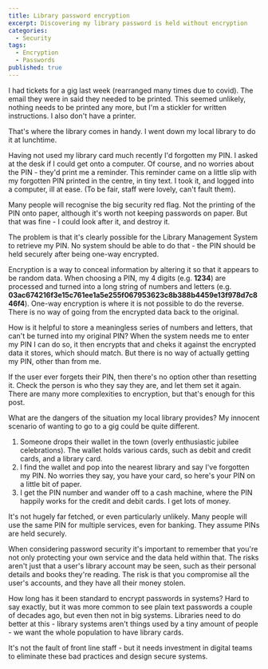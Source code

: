 ```yaml
---
title: Library password encryption
excerpt: Discovering my library password is held without encryption
categories:
  - Security
tags:
  - Encryption
  - Passwords
published: true
---
```


I had tickets for a gig last week (rearranged many times due to covid). The email they were in said they needed to be printed. This seemed unlikely, nothing needs to be printed any more, but I'm a stickler for written instructions. I also don't have a printer.

That's where the library comes in handy. I went down my local library to do it at lunchtime.

Having not used my library card much recently I'd forgotten my PIN. I asked at the desk if I could get onto a computer. Of course, and no worries about the PIN - they'd print me a reminder. This reminder came on a little slip with my forgotten PIN printed in the centre, in tiny text. I took it, and logged into a computer, ill at ease. (To be fair, staff were lovely, can't fault them).

Many people will recognise the big security red flag. Not the printing of the PIN onto paper, although it's worth not keeping passwords on paper. But that was fine - I could look after it, and destroy it.

The problem is that it's clearly possible for the Library Management System to retrieve my PIN.  No system should be able to do that - the PIN should be held securely after being one-way encrypted.

Encryption is a way to conceal information by altering it so that it appears to be random data. When choosing a PIN, my 4 digits (e.g. **1234**) are processed and turned into a long string of numbers and letters (e.g. **03ac674216f3e15c761ee1a5e255f067953623c8b388b4459e13f978d7c846f4**). One-way encryption is where it is not possible to do the reverse. There is no way of going from the encrypted data back to the original.

How is it helpful to store a meaningless series of numbers and letters, that can't be turned into my original PIN? When the system needs me to enter my PIN I can do so, it then encrypts that and cheks it against the encrypted data it stores, which should match. But there is no way of actually getting my PIN, other than from me.

If the user ever forgets their PIN, then there's no option other than resetting it. Check the person is who they say they are, and let them set it again. There are many more complexities to encryption, but that's enough for this post.

What are the dangers of the situation my local library provides? My innocent scenario of wanting to go to a gig could be quite different.

1. Someone drops their wallet in the town (overly enthusiastic jubilee celebrations). The wallet holds various cards, such as debit and credit cards, and a library card.
2. I find the wallet and pop into the nearest library and say I've forgotten my PIN. No worries they say, you have your card, so here's your PIN on a little bit of paper.
3. I get the PIN number and wander off to a cash machine, where the PIN happily works for the credit and debit cards. I get lots of money.

It's not hugely far fetched, or even particularly unlikely. Many people will use the same PIN for multiple services, even for banking. They assume PINs are held securely.

When considering password security it's important to remember that you're not only protecting your own service and the data held within that. The risks aren't just that a user's library account may be seen, such as their personal details and books they're reading. The risk is that you compromise all the user's accounts, and they have all their money stolen.

How long has it been standard to encrypt passwords in systems? Hard to say exactly, but it was more common to see plain text passwords a couple of decades ago, but even then not in big systems. Libraries need to do better at this - library systems aren't things used by a tiny amount of people - we want the whole population to have library cards.

It's not the fault of front line staff - but it needs investment in digital teams to eliminate these bad practices and design secure systems.
